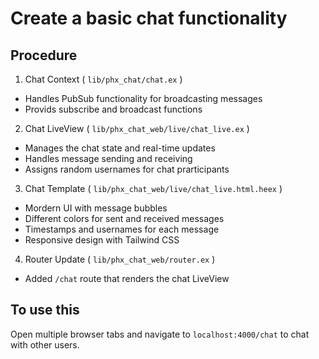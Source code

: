 # Create a basic chat functionality

## Procedure

1. Chat Context ( `lib/phx_chat/chat.ex` )

- Handles PubSub functionality for broadcasting messages
- Provids subscribe and broadcast functions

2. Chat LiveView ( `lib/phx_chat_web/live/chat_live.ex` )

- Manages the chat state and real-time updates
- Handles message sending and receiving
- Assigns random usernames for chat prarticipants

3. Chat Template ( `lib/phx_chat_web/live/chat_live.html.heex` )

- Mordern UI with message bubbles
- Different colors for sent and received messages
- Timestamps and usernames for each message
- Responsive design with Tailwind CSS

4. Router Update ( `lib/phx_chat_web/router.ex` )

- Added `/chat` route that renders the chat LiveView

## To use this

Open multiple browser tabs and navigate to `localhost:4000/chat` to chat with other users.
